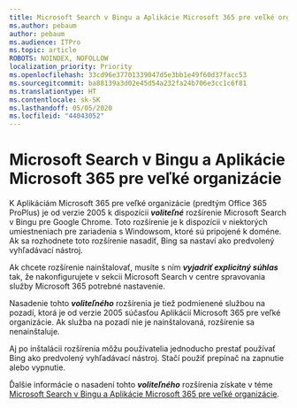 ```yaml
---
title: Microsoft Search v Bingu a Aplikácie Microsoft 365 pre veľké organizácie
ms.author: pebaum
author: pebaum
ms.audience: ITPro
ms.topic: article
ROBOTS: NOINDEX, NOFOLLOW
localization_priority: Priority
ms.openlocfilehash: 33cd96e37701339047d5e3bb1e49f60d37facc53
ms.sourcegitcommit: ba88139a3d02e45d54a232fa24b706e3cc1c6f81
ms.translationtype: HT
ms.contentlocale: sk-SK
ms.lasthandoff: 05/05/2020
ms.locfileid: "44043052"
---
```

# <a name="microsoft-search-in-bing-and-microsoft-365-apps-for-enterprise"></a>Microsoft Search v Bingu a Aplikácie Microsoft 365 pre veľké organizácie

K Aplikáciám Microsoft 365 pre veľké organizácie (predtým Office 365 ProPlus) je od verzie 2005 k dispozícii ***voliteľné*** rozšírenie Microsoft Search v Bingu pre Google Chrome. Toto rozšírenie je k dispozícii v niektorých umiestneniach pre zariadenia s Windowsom, ktoré sú pripojené k doméne. Ak sa rozhodnete toto rozšírenie nasadiť, Bing sa nastaví ako predvolený vyhľadávací nástroj.

Ak chcete rozšírenie nainštalovať, musíte s ním ***vyjadriť explicitný súhlas*** tak, že nakonfigurujete v sekcii Microsoft Search v centre spravovania služby Microsoft 365 potrebné nastavenie.

Nasadenie tohto ***voliteľného*** rozšírenia je tiež podmienené službou na pozadí, ktorá je od verzie 2005 súčasťou Aplikácií Microsoft 365 pre veľké organizácie. Ak služba na pozadí nie je nainštalovaná, rozšírenie sa nenainštaluje.

Aj po inštalácii rozšírenia môžu používatelia jednoducho prestať používať Bing ako predvolený vyhľadávací nástroj. Stačí použiť prepínač na zapnutie alebo vypnutie.

Ďalšie informácie o nasadení tohto ***voliteľného*** rozšírenia získate v téme [Microsoft Search v Bingu a Aplikácie Microsoft 365 pre veľké organizácie](https://docs.microsoft.com/deployoffice/microsoft-search-bing).